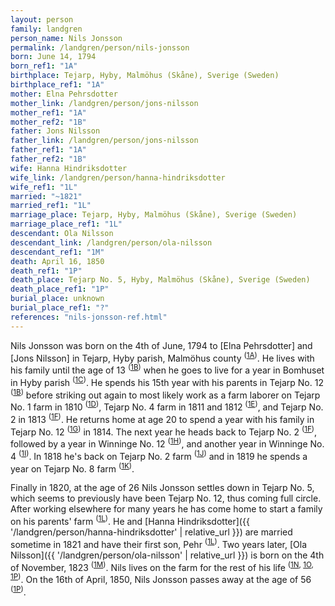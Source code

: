 ```yaml
---
layout: person
family: landgren
person_name: Nils Jonsson
permalink: /landgren/person/nils-jonsson
born: June 14, 1794
born_ref1: "1A"
birthplace: Tejarp, Hyby, Malmöhus (Skåne), Sverige (Sweden)
birthplace_ref1: "1A"
mother: Elna Pehrsdotter
mother_link: /landgren/person/jons-nilsson
mother_ref1: "1A"
mother_ref2: "1B"
father: Jons Nilsson
father_link: /landgren/person/jons-nilsson
father_ref1: "1A"
father_ref2: "1B"
wife: Hanna Hindriksdotter
wife_link: /landgren/person/hanna-hindriksdotter
wife_ref1: "1L"
married: "~1821"
married_ref1: "1L"
marriage_place: Tejarp, Hyby, Malmöhus (Skåne), Sverige (Sweden)
marriage_place_ref1: "1L"
descendant: Ola Nilsson
descendant_link: /landgren/person/ola-nilsson
descendant_ref1: "1M"
death: April 16, 1850
death_ref1: "1P"
death_place: Tejarp No. 5, Hyby, Malmöhus (Skåne), Sverige (Sweden)
death_place_ref1: "1P"
burial_place: unknown
burial_place_ref1: "?"
references: "nils-jonsson-ref.html"
---
```


Nils Jonsson was born on the 4th of June, 1794 to [Elna Pehrsdotter] and [Jons Nilsson] in Tejarp, Hyby parish, Malmöhus county <sup>([1A](#1A))</sup>. He lives with his family until the age of 13 <sup>([1B](#1B))</sup> when he goes to live for a year in Bomhuset in Hyby parish <sup>([1C](#1C))</sup>. He spends his 15th year with his parents in Tejarp No. 12 <sup>([1B](#1B))</sup> before striking out again to most likely work as a farm laborer on Tejarp No. 1 farm in 1810 <sup>([1D](#1D))</sup>, Tejarp No. 4 farm in 1811 and 1812 <sup>([1E](#1E))</sup>, and Tejarp No. 2 in 1813 <sup>([1F](#1F))</sup>. He returns home at age 20 to spend a year with his family in Tejarp No. 12 <sup>([1G](#1G))</sup> in 1814. The next year he heads back to Tejarp No. 2 <sup>([1F](#1F))</sup>, followed by a year in Winninge No. 12 <sup>([1H](#1H))</sup>, and another year in Winninge No. 4 <sup>([1I](#1I))</sup>. In 1818 he's back on Tejarp No. 2 farm <sup>([1J](#1J))</sup> and in 1819 he spends a year on Tejarp No. 8 farm <sup>([1K](#1K))</sup>.

Finally in 1820, at the age of 26 Nils Jonsson settles down in Tejarp No. 5, which seems to previously have been Tejarp No. 12, thus coming full circle. After working elsewhere for many years he has come home to start a family on his parents' farm <sup>([1L](#1L))</sup>. He and [Hanna Hindriksdotter]({{ '/landgren/person/hanna-hindriksdotter' | relative_url }}) are married sometime in 1821 and have their first son, Pehr <sup>([1L](#1L))</sup>. Two years later, [Ola Nilsson]({{ '/landgren/person/ola-nilsson' | relative_url }}) is born on the 4th of November, 1823 <sup>([1M](#1M))</sup>. Nils lives on the farm for the rest of his life <sup>([1N](#1N), [1O](#1O), [1P](#1P))</sup>. On the 16th of April, 1850, Nils Jonsson passes away at the age of 56 <sup>([1P](#1P))</sup>.
